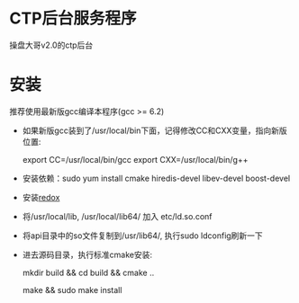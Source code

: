 CTP后台服务程序
=========


操盘大哥v2.0的ctp后台

安装
===

推荐使用最新版gcc编译本程序(gcc >= 6.2)

* 如果新版gcc装到了/usr/local/bin下面，记得修改CC和CXX变量，指向新版位置:
    
    export CC=/usr/local/bin/gcc
    export CXX=/usr/local/bin/g++

* 安装依赖：sudo yum install cmake hiredis-devel libev-devel boost-devel

* 安装[redox](https://github.com/hmartiro/redox)

* 将/usr/local/lib, /usr/local/lib64/ 加入 etc/ld.so.conf

* 将api目录中的so文件复制到/usr/lib64/, 执行sudo ldconfig刷新一下

* 进去源码目录，执行标准cmake安装:

    mkdir build && cd build && cmake .. 
    
    make && sudo make install
    
